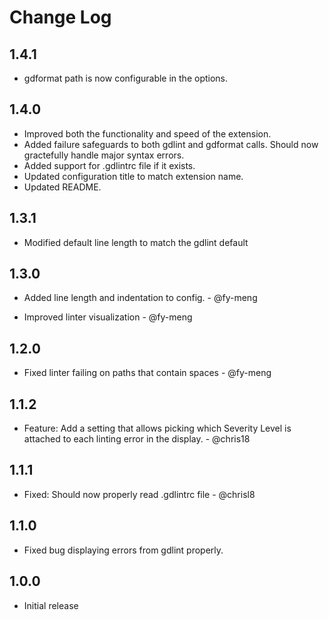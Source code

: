 # Change Log

## 1.4.1

- gdformat path is now configurable in the options.

## 1.4.0

- Improved both the functionality and speed of the extension.
- Added failure safeguards to both gdlint and gdformat calls. Should now gractefully handle major syntax errors.
- Added support for .gdlintrc file if it exists.
- Updated configuration title to match extension name.
- Updated README.

## 1.3.1

- Modified default line length to match the gdlint default

## 1.3.0

- Added line length and indentation to config. - @fy-meng

- Improved linter visualization - @fy-meng

## 1.2.0

- Fixed linter failing on paths that contain spaces - @fy-meng

## 1.1.2

- Feature: Add a setting that allows picking which Severity Level is attached to each linting error in the display. - @chris18

## 1.1.1

- Fixed: Should now properly read .gdlintrc file - @chrisl8

## 1.1.0

- Fixed bug displaying errors from gdlint properly.

## 1.0.0

- Initial release
